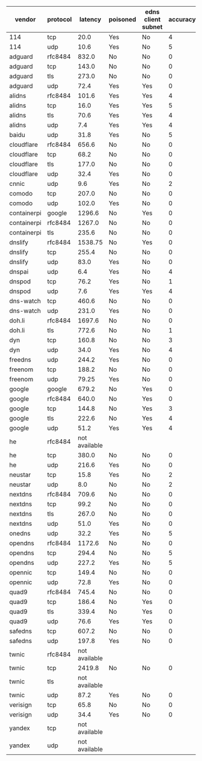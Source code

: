 | vendor | protocol | latency | poisoned | edns client subnet | accuracy |
| ------ | -------- | ------- | -------- | ------------------ | -------- |
| 114 | tcp | 20.0 | Yes | No | 4 |
| 114 | udp | 10.6 | Yes | No | 5 |
| adguard | rfc8484 | 832.0 | No | No | 0 |
| adguard | tcp | 143.0 | No | No | 0 |
| adguard | tls | 273.0 | No | No | 0 |
| adguard | udp | 72.4 | Yes | Yes | 0 |
| alidns | rfc8484 | 101.6 | Yes | Yes | 4 |
| alidns | tcp | 16.0 | Yes | Yes | 5 |
| alidns | tls | 70.6 | Yes | Yes | 4 |
| alidns | udp | 7.4 | Yes | Yes | 4 |
| baidu | udp | 31.8 | Yes | No | 5 |
| cloudflare | rfc8484 | 656.6 | No | No | 0 |
| cloudflare | tcp | 68.2 | No | No | 0 |
| cloudflare | tls | 177.0 | No | No | 0 |
| cloudflare | udp | 32.4 | Yes | No | 0 |
| cnnic | udp | 9.6 | Yes | No | 2 |
| comodo | tcp | 207.0 | No | No | 0 |
| comodo | udp | 102.0 | Yes | No | 0 |
| containerpi | google | 1296.6 | No | Yes | 0 |
| containerpi | rfc8484 | 1267.0 | No | No | 0 |
| containerpi | tls | 235.6 | No | No | 0 |
| dnslify | rfc8484 | 1538.75 | No | Yes | 0 |
| dnslify | tcp | 255.4 | No | No | 0 |
| dnslify | udp | 83.0 | Yes | No | 0 |
| dnspai | udp | 6.4 | Yes | No | 4 |
| dnspod | tcp | 76.2 | Yes | No | 1 |
| dnspod | udp | 7.6 | Yes | Yes | 4 |
| dns-watch | tcp | 460.6 | No | No | 0 |
| dns-watch | udp | 231.0 | Yes | No | 0 |
| doh.li | rfc8484 | 1697.6 | No | No | 0 |
| doh.li | tls | 772.6 | No | No | 1 |
| dyn | tcp | 160.8 | No | No | 3 |
| dyn | udp | 34.0 | Yes | No | 4 |
| freedns | udp | 244.2 | Yes | No | 0 |
| freenom | tcp | 188.2 | No | No | 0 |
| freenom | udp | 79.25 | Yes | No | 0 |
| google | google | 679.2 | No | Yes | 0 |
| google | rfc8484 | 640.0 | No | Yes | 0 |
| google | tcp | 144.8 | No | Yes | 3 |
| google | tls | 222.6 | No | Yes | 4 |
| google | udp | 51.2 | Yes | Yes | 4 |
| he | rfc8484 | not available |  |  |  |
| he | tcp | 380.0 | No | No | 0 |
| he | udp | 216.6 | Yes | No | 0 |
| neustar | tcp | 15.8 | Yes | No | 2 |
| neustar | udp | 8.0 | No | No | 2 |
| nextdns | rfc8484 | 709.6 | No | No | 0 |
| nextdns | tcp | 99.2 | No | No | 0 |
| nextdns | tls | 267.0 | No | No | 0 |
| nextdns | udp | 51.0 | Yes | No | 0 |
| onedns | udp | 32.2 | Yes | No | 5 |
| opendns | rfc8484 | 1172.6 | No | No | 0 |
| opendns | tcp | 294.4 | No | No | 5 |
| opendns | udp | 227.2 | Yes | No | 5 |
| opennic | tcp | 149.4 | No | No | 0 |
| opennic | udp | 72.8 | Yes | No | 0 |
| quad9 | rfc8484 | 745.4 | No | No | 0 |
| quad9 | tcp | 186.4 | No | Yes | 0 |
| quad9 | tls | 339.4 | No | Yes | 0 |
| quad9 | udp | 76.6 | Yes | Yes | 0 |
| safedns | tcp | 607.2 | No | No | 0 |
| safedns | udp | 197.8 | Yes | No | 0 |
| twnic | rfc8484 | not available |  |  |  |
| twnic | tcp | 2419.8 | No | No | 0 |
| twnic | tls | not available |  |  |  |
| twnic | udp | 87.2 | Yes | No | 0 |
| verisign | tcp | 65.8 | No | No | 0 |
| verisign | udp | 34.4 | Yes | No | 0 |
| yandex | tcp | not available |  |  |  |
| yandex | udp | not available |  |  |  |
